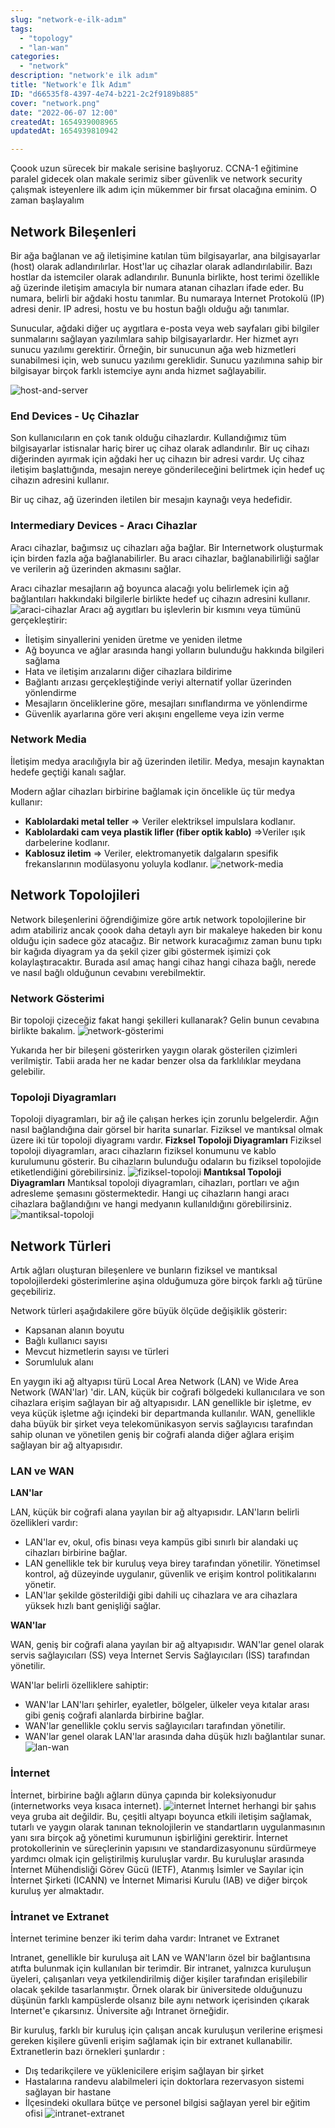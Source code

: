 ```yaml
---
slug: "network-e-ilk-adım"
tags:
  - "topology"
  - "lan-wan"
categories:
  - "network"
description: "network'e ilk adım"
title: "Network'e İlk Adım"
ID: "d66535f8-4397-4e74-b221-2c2f9189b885"
cover: "network.png"
date: "2022-06-07 12:00"
createdAt: 1654939008965
updatedAt: 1654939810942

---
```

Çoook uzun sürecek bir makale serisine başlıyoruz. CCNA-1 eğitimine paralel gidecek olan makale serimiz siber güvenlik ve network security çalışmak isteyenlere ilk adım için mükemmer bir fırsat olacağına eminim. O zaman başlayalım

## Network Bileşenleri
Bir ağa bağlanan ve ağ iletişimine katılan tüm bilgisayarlar, ana bilgisayarlar (host) olarak adlandırılırlar. Host'lar uç cihazlar olarak adlandırılabilir. Bazı hostlar da istemciler olarak adlandırılır. Bununla birlikte, host terimi özellikle ağ üzerinde iletişim amacıyla bir numara atanan cihazları ifade eder. Bu numara, belirli bir ağdaki hostu tanımlar. Bu numaraya Internet Protokolü (IP) adresi denir. IP adresi, hostu ve bu hostun bağlı olduğu ağı tanımlar.

Sunucular, ağdaki diğer uç aygıtlara e-posta veya web sayfaları gibi bilgiler sunmalarını sağlayan yazılımlara sahip bilgisayarlardır. Her hizmet ayrı sunucu yazılımı gerektirir. Örneğin, bir sunucunun ağa web hizmetleri sunabilmesi için, web sunucu yazılımı gereklidir. Sunucu yazılımına sahip bir bilgisayar birçok farklı istemciye aynı anda hizmet sağlayabilir.

![host-and-server](https://skorskyfiles.blob.core.windows.net/$web/articles/gunumuzde-network/host-andserver.png)

### End Devices - Uç Cihazlar
Son kullanıcıların en çok tanık olduğu cihazlardır. Kullandığımız tüm bilgisayarlar istisnalar hariç birer uç cihaz olarak adlandırılır. Bir uç cihazı diğerinden ayırmak için ağdaki her uç cihazın bir adresi vardır. Uç cihaz iletişim başlattığında, mesajın nereye gönderileceğini belirtmek için hedef uç cihazın adresini kullanır.

Bir uç cihaz, ağ üzerinden iletilen bir mesajın kaynağı veya hedefidir. 
### Intermediary Devices - Aracı Cihazlar

Aracı cihazlar, bağımsız uç cihazları ağa bağlar. Bir Internetwork oluşturmak için birden fazla ağa bağlanabilirler. Bu aracı cihazlar, bağlanabilirliği sağlar ve verilerin ağ üzerinden akmasını sağlar.

Aracı cihazlar mesajların ağ boyunca alacağı yolu belirlemek için ağ bağlantıları hakkındaki bilgilerle birlikte hedef uç cihazın adresini kullanır.
![araci-cihazlar](https://skorskyfiles.blob.core.windows.net/$web/articles/gunumuzde-network/araci-cihazlar.png)
Aracı ağ aygıtları bu işlevlerin bir kısmını veya tümünü gerçekleştirir:

-   İletişim sinyallerini yeniden üretme ve yeniden iletme
-   Ağ boyunca ve ağlar arasında hangi yolların bulunduğu hakkında bilgileri sağlama
-   Hata ve iletişim arızalarını diğer cihazlara bildirime
-   Bağlantı arızası gerçekleştiğinde veriyi alternatif yollar üzerinden yönlendirme
-   Mesajların önceliklerine göre, mesajları sınıflandırma ve yönlendirme
-   Güvenlik ayarlarına göre veri akışını engelleme veya izin verme
### Network Media
İletişim medya aracılığıyla bir ağ üzerinden iletilir. Medya, mesajın kaynaktan hedefe geçtiği kanalı sağlar.

Modern ağlar cihazları birbirine bağlamak için öncelikle üç tür medya kullanır:

-   **Kablolardaki metal teller** ⇒ Veriler elektriksel impulslara kodlanır.
-   **Kablolardaki cam veya plastik lifler (fiber optik kablo)** ⇒Veriler ışık darbelerine kodlanır.
-   **Kablosuz iletim** ⇒ Veriler, elektromanyetik dalgaların spesifik frekanslarının modülasyonu yoluyla kodlanır.
![network-media
](https://skorskyfiles.blob.core.windows.net/$web/articles/gunumuzde-network/network-media.png)

## Network Topolojileri
Network bileşenlerini öğrendiğimize göre artık network topolojilerine bir adım atabiliriz ancak çoook daha detaylı ayrı bir makaleye hakeden bir konu olduğu için sadece göz atacağız. Bir network kuracağımız zaman bunu tıpkı bir kağıda diyagram ya da şekil çizer gibi göstermek işimizi çok kolaylaştıracaktır. Burada asıl amaç hangi cihaz hangi cihaza bağlı, nerede ve nasıl bağlı olduğunun cevabını verebilmektir. 

### Network Gösterimi
Bir topoloji çizeceğiz fakat hangi şekilleri kullanarak? Gelin bunun cevabına birlikte bakalım.
![network-gösterimi](https://skorskyfiles.blob.core.windows.net/$web/articles/gunumuzde-network/agin-g%C3%B6sterimi.png)

Yukarıda her bir bileşeni gösterirken yaygın olarak gösterilen çizimleri verilmiştir. Tabii arada her ne kadar benzer olsa da farklılıklar meydana gelebilir.
### Topoloji Diyagramları

Topoloji diyagramları, bir ağ ile çalışan herkes için zorunlu belgelerdir. Ağın nasıl bağlandığına dair görsel bir harita sunarlar. Fiziksel ve mantıksal olmak üzere iki tür topoloji diyagramı vardır.
**Fizksel Topoloji Diyagramları**
Fiziksel topoloji diyagramları, aracı cihazların fiziksel konumunu ve kablo kurulumunu gösterir. Bu cihazların bulunduğu odaların bu fiziksel topolojide etiketlendiğini görebilirsiniz.
![fiziksel-topoloji](https://skorskyfiles.blob.core.windows.net/$web/articles/gunumuzde-network/fiziksel-topoloji.png)
**Mantıksal Topoloji Diyagramları**
Mantıksal topoloji diyagramları, cihazları, portları ve ağın adresleme şemasını göstermektedir. Hangi uç cihazların hangi aracı cihazlara bağlandığını ve hangi medyanın kullanıldığını görebilirsiniz.
![mantiksal-topoloji](https://skorskyfiles.blob.core.windows.net/$web/articles/gunumuzde-network/mantiksal-topoloji.png)
## Network Türleri

Artık ağları oluşturan bileşenlere ve bunların fiziksel ve mantıksal topolojilerdeki gösterimlerine aşina olduğumuza göre birçok farklı ağ türüne geçebiliriz.

Network türleri aşağıdakilere göre büyük ölçüde değişiklik gösterir:

-   Kapsanan alanın boyutu
-   Bağlı kullanıcı sayısı
-   Mevcut hizmetlerin sayısı ve türleri
-   Sorumluluk alanı

En yaygın iki ağ altyapısı türü Local Area Network (LAN) ve Wide Area Network (WAN'lar) 'dir. LAN, küçük bir coğrafi bölgedeki kullanıcılara ve son cihazlara erişim sağlayan bir ağ altyapısıdır. LAN genellikle bir işletme, ev veya küçük işletme ağı içindeki bir departmanda kullanılır. WAN, genellikle daha büyük bir şirket veya telekomünikasyon servis sağlayıcısı tarafından sahip olunan ve yönetilen geniş bir coğrafi alanda diğer ağlara erişim sağlayan bir ağ altyapısıdır. 

### LAN ve WAN

**LAN'lar**

LAN, küçük bir coğrafi alana yayılan bir ağ altyapısıdır. LAN'ların belirli özellikleri vardır:
-   LAN'lar ev, okul, ofis binası veya kampüs gibi sınırlı bir alandaki uç cihazları birbirine bağlar.
-   LAN genellikle tek bir kuruluş veya birey tarafından yönetilir. Yönetimsel kontrol, ağ düzeyinde uygulanır, güvenlik ve erişim kontrol politikalarını yönetir.
-   LAN'lar şekilde gösterildiği gibi dahili uç cihazlara ve ara cihazlara yüksek hızlı bant genişliği sağlar.

**WAN'lar**

WAN, geniş bir coğrafi alana yayılan bir ağ altyapısıdır. WAN'lar genel olarak servis sağlayıcıları (SS) veya İnternet Servis Sağlayıcıları (İSS) tarafından yönetilir.

WAN'lar belirli özelliklere sahiptir:

-   WAN'lar LAN'ları şehirler, eyaletler, bölgeler, ülkeler veya kıtalar arası gibi geniş coğrafi alanlarda birbirine bağlar.
-   WAN'lar genellikle çoklu servis sağlayıcıları tarafından yönetilir.
-   WAN'lar genel olarak LAN'lar arasında daha düşük hızlı bağlantılar sunar.
![lan-wan](https://skorskyfiles.blob.core.windows.net/$web/articles/gunumuzde-network/lan-wan.png)
###  İnternet
İnternet, birbirine bağlı ağların dünya çapında bir koleksiyonudur (internetworks veya kısaca internet). 
![internet](https://skorskyfiles.blob.core.windows.net/$web/articles/gunumuzde-network/internet.png)
İnternet herhangi bir şahıs veya gruba ait değildir. Bu, çeşitli altyapı boyunca etkili iletişim sağlamak, tutarlı ve yaygın olarak tanınan teknolojilerin ve standartların uygulanmasının yanı sıra birçok ağ yönetimi kurumunun işbirliğini gerektirir. İnternet protokollerinin ve süreçlerinin yapısını ve standardizasyonunu sürdürmeye yardımcı olmak için geliştirilmiş kuruluşlar vardır. Bu kuruluşlar arasında İnternet Mühendisliği Görev Gücü (IETF), Atanmış İsimler ve Sayılar için İnternet Şirketi (ICANN) ve İnternet Mimarisi Kurulu (IAB) ve diğer birçok kuruluş yer almaktadır.
### İntranet ve Extranet
İnternet terimine benzer iki terim daha vardır: Intranet ve Extranet

Intranet, genellikle bir kuruluşa ait LAN ve WAN'ların özel bir bağlantısına atıfta bulunmak için kullanılan bir terimdir. Bir intranet, yalnızca kuruluşun üyeleri, çalışanları veya yetkilendirilmiş diğer kişiler tarafından erişilebilir olacak şekilde tasarlanmıştır. Örnek olarak bir üniversitede olduğunuzu düşünün farklı kampüslerde olsanız bile aynı network içerisinden çıkarak Internet'e çıkarsınız. Üniversite ağı Intranet örneğidir.

Bir kuruluş, farklı bir kuruluş için çalışan ancak kuruluşun verilerine erişmesi gereken kişilere güvenli erişim sağlamak için bir extranet kullanabilir. Extranetlerin bazı örnekleri şunlardır :

-   Dış tedarikçilere ve yüklenicilere erişim sağlayan bir şirket
-   Hastalarına randevu alabilmeleri için doktorlara rezervasyon sistemi sağlayan bir hastane
-   İlçesindeki okullara bütçe ve personel bilgisi sağlayan yerel bir eğitim ofisi
![intranet-extranet](https://skorskyfiles.blob.core.windows.net/$web/articles/gunumuzde-network/intranet.png)